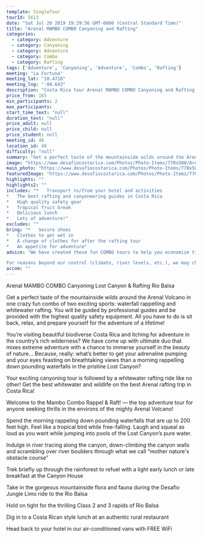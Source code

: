 ```yaml
---
template: SingleTour
tourId: 5613
date: "Sat Jul 20 2019 19:29:56 GMT-0600 (Central Standard Time)"
title: "Arenal MAMBO COMBO Canyoning and Rafting"
categories: 
  - category: Adventure
  - category: Canyoning
  - category: Adventure
  - category: Combo
  - category: Rafting
tags: ['Adventure', 'Canyoning', 'Adventure', 'Combo', 'Rafting']
meeting: "La Fortuna"
meeting_lat: "10.4718"
meeting_lng: "-84.643"
description: "Costa Rica tour Arenal MAMBO COMBO Canyoning and Rafting, id 5613"
price_from: 165
min_participants: 2
max_participants: 
start_time_text: "null"
duration_text: "null"
price_adult: null
price_child: null
price_student: null
meeting_id: 40
location_id: 40
difficulty: "null"
summary: "Get a perfect taste of the mountainside wilds around the Arenal Volcano in one crazy FULL DAY fun combo of two exciting sports: waterfall rappelling and whitewater rafting. Rappel down tropical waterfalls and climb your way through the magical Lost Canyon; then go rafting down one of the most beautiful rivers in the La Fortuna area."
image: "https://www.desafiocostarica.com/Photos/Photo-Items/770x500/Arenal-MAMBO-COMBO-Canyoning-and-Rafting-1507317023.jpg"
main_photo: "https://www.desafiocostarica.com/Photos/Photo-Items/770x500/Arenal-MAMBO-COMBO-Canyoning-and-Rafting-1507317023.jpg"
featuredImage: "https://www.desafiocostarica.com/Photos/Photo-Items/770x500/Arenal-MAMBO-COMBO-Canyoning-and-Rafting-1507317023.jpg"
highlights: ""
highlights2: ""
includes: "*   Transport to/from your hotel and activities
*   The best rafting and canyoneering guides in Costa Rica
*   High quality safety gear
*   Tropical fruit break
*   Delicious lunch
*   Lots of adventure!"
excludes: ""
bring: "*   Secure shoes
*   Clothes to get wet in
*   A change of clothes for after the rafting tour
*   An appetite for adventure"
advice: "We have created these fun COMBO tours to help you economize time and money on your vacation - we will coordinate your tour pick-ups and drop-offs and in some COMBOS, you may have a short break back at your hotel to take a breather before the next tour. Please keep your itinerary with you so you are aware of your COMBO logistics. Have a look at our Adventure Waiver if you have questions about our Costa Rica adventure tour policies.

For reasons beyond our control (climate, river levels, etc.), we may change to a more-suitable tour with an equal or similar adventure-appeal or offer other tour options so you don't miss out on a fun day in Costa Rica. We reserve the right to cancel a trip due to unfavorable conditions & will only run a tour according to our policies. Full refund is given if (on rare occasion) no tour is run. This adventure involves some inherent risk and physical exertion, so you must be in good physical condition! While the recommended weight limit for our canyoneering (rappelling) tour and most zip line tours is 220 lbs (100 kilos) it’s more about waist size than weight as the ropes (canyoneering) and cables (zip lines) are rated for well over 220 lbs but the maximum waist size for the harnesses used for these tours is 42 inches. So if you are a little over 220 lbs but your waist is less than 42 inches you can still do these tours."
accom: ""
---
```

Arenal MAMBO COMBO Canyoning Lost Canyon & Rafting Rio Balsa

Get a perfect taste of the mountainside wilds around the Arenal Volcano in one crazy fun combo of two exciting sports: waterfall rappelling and whitewater rafting. You will be guided by professional guides and be provided with the highest quality safety equipment. All you have to do is sit back, relax, and prepare yourself for the adventure of a lifetime!

You’re visiting beautiful biodiverse Costa Rica and itching for adventure in the country’s rich wilderness? We have come up with ultimate duo that mixes extreme adventure with a chance to immerse yourself in the beauty of nature... Because, really: what’s better to get your adrenaline pumping and your eyes feasting on breathtaking views than a morning rappelling down pounding waterfalls in the pristine Lost Canyon?

Your exciting canyoning tour is followed by a whitewater rafting ride like no other! Get the best whitewater and wildlife on the best Arenal rafting trip in Costa Rica!

Welcome to the Mambo Combo Rappel & Raft! — the top adventure tour for anyone seeking thrills in the environs of the mighty Arenal Volcano!

Spend the morning rappeling down pounding waterfalls that are up to 200 feet high. Feel like a tropical bird while free-falling. Laugh and squeal as loud as you want while jumping into pools of the Lost Canyon’s pure water.

Indulge in river tracing along the canyon, down-climbing the canyon walls and scrambling over river boulders through what we call “mother nature's obstacle course”

Trek briefly up through the rainforest to refuel with a light early lunch or late breakfast at the Canyon House

Take in the gorgeous mountainside flora and fauna during the Desafio Jungle Limo ride to the Rio Balsa

Hold on tight for the thrilling Class 2 and 3 rapids of Rio Balsa

Dig in to a Costa Rican style lunch at an authentic rural restaurant

Head back to your hotel in our air-conditioned vans with FREE WiFi